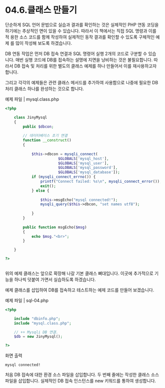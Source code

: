 # 04.6.클래스 만들기 
단순하게 SQL 언어 문법으로 실습과 결과를 확인하는 것은 실제적인 PHP 연동 코딩을 하기에는 추상적인 면이 있을 수 있습니다. 따라서 이 책에서는 직접 SQL 명령과 이를 적 용한 소스 코드를 함께 작성하여 실제적인 동작 결과를 확인할 수 있도록 구체적인 예제 를 많이 작성해 보도록 하겠습니다.  

DB 연동 작업은 먼저 DB 접속 연결과 SQL 명령어 실행 2개의 코드로 구분할 수 있습 니다. 매번 실행 코드에 DB를 접속하는 설명에 지면을 낭비하는 것은 불필요합니다. 따 라서 DB 접속 및 처리를 위한 별도의 클래스 예제를 하나 만들어서 이를 재사용하고자 합니다.  

그리고 각각의 예제들은 관련 클래스 메서드를 추가하여 사용함으로 나중에 필요한 DB 처리 클래스 하나를 완성하는 것으로 합니다.  


예제 파일 | mysql.class.php 
```php
<?php

    class JinyMysql
    {
        public $dbcon;
 
        // 데이터베이스 초기 연결
        function __construct()
        {
            
            $this->dbcon = mysqli_connect(
                        $GLOBALS['mysql_host'], 
                        $GLOBALS['mysql_user'], 
                        $GLOBALS['mysql_password'], 
                        $GLOBALS['mysql_database']);
            if (mysqli_connect_errno()) {
                printf("Connect failed: %s\n", mysqli_connect_error());
                exit();
            } else {
 
                $this->msgEcho("mysql connected!");
                mysqli_query($this->dbcon, "set names utf8");
 
            }
        }
 
        public function msgEcho($msg)
        {
            echo $msg."<br>";
        }

    }

?>
 
```

위의 예제 클래스는 앞으로 확장해 나갈 기본 클래스 뼈대입니다. 이곳에 추가적으로 기 능을 하나씩 덧붙여 가면서 실습하도록 하겠습니다.  

예제 클래스를 삽입하여 DB를 접속하고 테스트하는 예제 코드를 만들어 보겠습니다.  

예제 파일 | sql-04.php 
```php
<?php

	include "dbinfo.php";
	include "mysql.class.php";

	// ++ Mysqli DB 연결.
	$db = new JinyMysql();

?>

```

화면 출력 
```
mysql connected! 
```

처음 DB 접속에 대한 환경 소스 파일을 삽입합니다. 두 번째 줄에는 작성한 클래스 소스 파일을 삽입합니다. 실제적인 DB 접속 인스턴스를 new 키워드를 통하여 생성합니다.  